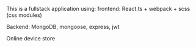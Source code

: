 This is a fullstack application using:
frontend: React.ts + webpack + scss (css modules)

Backend: MongoDB, mongoose, express, jwt

Online device store
